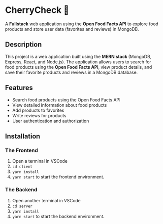 # CherryCheck 🍒
A **Fullstack** web application using the **Open Food Facts API** to explore food products and store user data (favorites and reviews) in MongoDB.

## **Description**

This project is a web application built using the **MERN stack** (MongoDB, Express, React, and Node.js). The application allows users to search for food products using the **Open Food Facts API**, view product details, and save their favorite products and reviews in a MongoDB database.

## **Features**

- Search food products using the Open Food Facts API
- View detailed information about food products
- Add products to favorites
- Write reviews for products
- User authentication and authorization

## **Installation**

### The Frontend
1. Open a terminal in VSCode
2. ```cd client```
3. ```yarn install```
4. ```yarn start``` to start the frontend environment.
### The Backend
1. Open another terminal in VSCode
2. ```cd server```
3. ```yarn install```
4. ```yarn start``` to start the backend environment.
